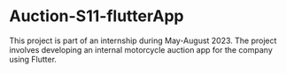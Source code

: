 # Auction-S11-flutterApp
 This project is part of an internship during May-August 2023. The project involves developing an internal motorcycle auction app for the company using Flutter.
